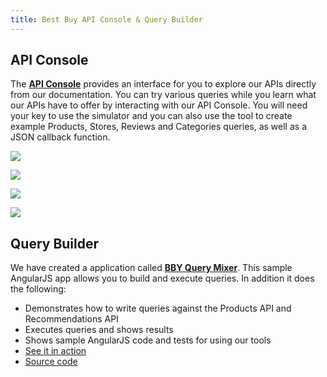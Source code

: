 ```yaml
---
title: Best Buy API Console & Query Builder
---
```


## API Console

The [**API Console**](https://remix.mashery.com/io-docs) provides an interface for you to explore our APIs directly from our documentation. You can try various queries while you learn what our APIs have to offer by interacting with our API Console. You will need your key to use the simulator and you can also use the tool to create example Products, Stores, Reviews and Categories queries, as well as a JSON callback function.

![]({{site.baseurl}}/images/hackathon/01.png)

![]({{site.baseurl}}/images/hackathon/02.png)

![]({{site.baseurl}}/images/hackathon/03.png)

![]({{site.baseurl}}/images/hackathon/04.png)

## Query Builder

We have created a application called [**BBY Query Mixer**](https://bestbuyapis.github.io/bby-query-mixer/app/). This sample AngularJS app allows you to build and execute queries. In addition it does the following:

- Demonstrates how to write queries against the Products API and Recommendations API
- Executes queries and shows results
- Shows sample AngularJS code and tests for using our tools
- [See it in action](http://bestbuyapis.github.io/bby-query-mixer)
- [Source code](https://github.com/BestBuyAPIs/bby-query-mixer)